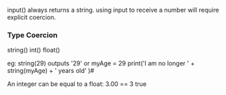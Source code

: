 input() always returns a string.
using input to receive a number will require explicit coercion.

### Type Coercion
string()
int()
float()

eg: string(29) outputs '29'
or
myAge = 29
print('I am no longer ' + string(myAge) + ' years old' )#

An integer can be equal to a float:
3.00 == 3
true